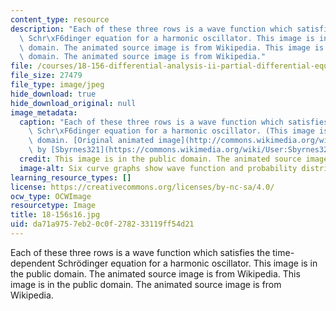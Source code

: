 ```yaml
---
content_type: resource
description: "Each of these three rows is a wave function which satisfies the time-dependent\
  \ Schr\xF6dinger equation for a harmonic oscillator. This image is in the public\
  \ domain. The animated source image is from Wikipedia. This image is in the public\
  \ domain. The animated source image is from Wikipedia."
file: /courses/18-156-differential-analysis-ii-partial-differential-equations-and-fourier-analysis-spring-2016/da71a9757eb20c0f278233119ff54d21_18-156s16.jpg
file_size: 27479
file_type: image/jpeg
hide_download: true
hide_download_original: null
image_metadata:
  caption: "Each of these three rows is a wave function which satisfies the time-dependent\
    \ Schr\xF6dinger equation for a harmonic oscillator. (This image is in the public\
    \ domain. [Original animated image](http://commons.wikimedia.org/wiki/File:StationaryStatesAnimation.gif)\
    \ by [Sbyrnes321](https://commons.wikimedia.org/wiki/User:Sbyrnes321) on\_Wikipedia.)"
  credit: This image is in the public domain. The animated source image is from Wikipedia.
  image-alt: Six curve graphs show wave function and probability distribution.
learning_resource_types: []
license: https://creativecommons.org/licenses/by-nc-sa/4.0/
ocw_type: OCWImage
resourcetype: Image
title: 18-156s16.jpg
uid: da71a975-7eb2-0c0f-2782-33119ff54d21
---
```

Each of these three rows is a wave function which satisfies the time-dependent Schrödinger equation for a harmonic oscillator. This image is in the public domain. The animated source image is from Wikipedia. This image is in the public domain. The animated source image is from Wikipedia.